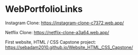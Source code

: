 # WebPortfolioLinks

Instagram Clone: https://instagram-clone-c7372.web.app/

Netflix Clone: https://netflix-clone-a3a64.web.app/

First website, HTML / CSS Capstone project: https://sebadam2010.github.io/Website_HTML_CSS_Capstone/
